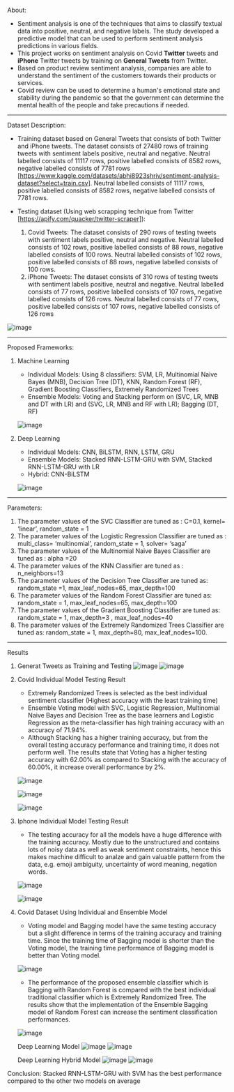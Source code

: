 About:
- Sentiment analysis is one of the techniques that aims to classify textual data into positive, neutral, and negative labels. The study developed a predictive model that can be used to perform sentiment analysis predictions in various fields.  
- This project works on sentiment analysis on Covid **Twitter** tweets and **iPhone** Twitter tweets by training on **General Tweets** from Twitter.
- Based on product review sentiment analysis, companies are able to understand the sentiment of the customers towards their products or services.
- Covid review can be used to determine a human's emotional state and stability during the pandemic so that the government can determine the mental health of the people and take precautions if needed.
 
------------------------------------------------------------------------------------------------------------------------------

Dataset Description:
- Training dataset based on General Tweets that consists of both Twitter and iPhone tweets. The dataset consists of 27480 rows of training tweets with sentiment labels positive, neutral and negative. Neutral labelled consists of 11117 rows, positive labelled consists of 8582 rows, negative labelled consists of 7781 rows [https://www.kaggle.com/datasets/abhi8923shriv/sentiment-analysis-dataset?select=train.csv]. Neutral labelled consists of 11117 rows, positive labelled consists of 8582 rows, negative labelled consists of 7781 rows.
  
- Testing dataset (Using web scrapping technique from Twitter [https://apify.com/quacker/twitter-scraper]):
  1. Covid Tweets: The dataset consists of 290 rows of testing tweets with sentiment labels positive, neutral and negative. Neutral labelled consists of 102 rows, positive labelled consists of 88 rows, negative 
labelled consists of 100 rows. Neutral labelled consists of 102 rows, positive labelled consists of 88 rows, negative
labelled consists of 100 rows.
  2. iPhone Tweets: The dataset consists of 310 rows of testing tweets with sentiment labels positive, neutral and negative. Neutral labelled consists of 77 rows, positive labelled consists of 107 rows, negative 
labelled consists of 126 rows. Neutral labelled consists of 77 rows, positive labelled consists of 107 rows, negative
labelled consists of 126 rows

![image](https://github.com/user-attachments/assets/19e7566a-b2f4-4e54-ab6e-70067d9f9ece)

------------------------------------------------------------------------------------------------------------------------------

Proposed Frameworks:
1. Machine Learning
   - Individual Models: Using 8 classifiers: SVM, LR, Multinomial Naive Bayes (MNB), Decision Tree (DT), KNN, Random Forest (RF), Gradient Boosting Classifiers, Extremely Randomized Trees
   - Ensemble Models: Voting and Stacking perform on (SVC, LR, MNB and DT with LR) and (SVC, LR, MNB and RF with LR); Bagging (DT, RF)
   
   ![image](https://github.com/user-attachments/assets/26c1392e-21fe-49a7-811c-69563b80afed)

3. Deep Learning
   - Individual Models: CNN, BiLSTM, RNN, LSTM, GRU
   - Ensemble Models: Stacked RNN-LSTM-GRU with SVM, Stacked RNN-LSTM-GRU with LR
   - Hybrid: CNN-BiLSTM
   
   ![image](https://github.com/user-attachments/assets/a18d0df2-93c3-4483-9ce4-a80874a10244)

------------------------------------------------------------------------------------------------------------------------------

Parameters:
1. The parameter values of the SVC Classifier are tuned as : C=0.1, kernel= ‘linear’, random_state = 1
2. The parameter values of the Logistic Regression Classifier are tuned as : multi_class= ‘multinomial’, random_state = 1, solver= ‘saga’
3. The parameter values of the Multinomial Naive Bayes Classifier are tuned as : alpha =20
4. The parameter values of the KNN Classifier are tuned as : n_neighbors=13
5. The parameter values of the Decision Tree Classifier are tuned as: random_state =1, max_leaf_nodes=65, max_depth=100
6. The parameter values of the Random Forest Classifier are tuned as: random_state = 1, max_leaf_nodes=65, max_depth=100
7. The parameter values of the Gradient Boosting Classifier are tuned as: random_state = 1, max_depth=3 , max_leaf_nodes=40
8. The parameter values of the Extremely Randomized Trees Classifier are tuned as: random_state = 1, max_depth=80, max_leaf_nodes=100.

------------------------------------------------------------------------------------------------------------------------------

Results
1. Generat Tweets as Training and Testing
   ![image](https://github.com/user-attachments/assets/87971d8c-b39a-4381-8b8b-81a7fb644501)
   ![image](https://github.com/user-attachments/assets/4584127b-65ac-4f55-9483-79f77951f34b)

2. Covid Individual Model Testing Result
   -  Extremely Randomized Trees is selected as the best individual sentiment classifier (Highest accuracy with the least training time)
   -  Ensemble Voting model with SVC, Logistic Regression, Multinomial Naive Bayes and Decision Tree as the base learners and Logistic Regression as the meta-classifier has high training accuracy with an accuracy of 71.94%.
   -  Although Stacking has a higher training accuracy, but from the overall testing accuracy performance and training time, it does not perform well. The results state that Voting has a higher testing accuracy with 62.00% as compared to Stacking with the accuracy of 60.00%, it increase overall performance by 2%.

   ![image](https://github.com/user-attachments/assets/987bd00e-9d45-4921-bd69-c70a3abcf1fe)

   ![image](https://github.com/user-attachments/assets/3fc8e3ef-8ced-4c98-a71b-266ba4d8c16c)

   ![image](https://github.com/user-attachments/assets/e4709bfd-9823-4dbd-b051-739a24347583)

4. Iphone Individual Model Testing Result
   - The testing accuracy for all the models have a huge difference with the training accuracy. Mostly due to the unstructured and contains lots of noisy data as well as weak sentiment constraints, hence this makes machine difficult to analze and gain valuable pattern from the data, e.g. emoji ambiguity, uncertainty of word meaning, negation words. 

    ![image](https://github.com/user-attachments/assets/bf11b8de-9cb5-4965-be1f-908877f184a8)

   ![image](https://github.com/user-attachments/assets/80a9bc3d-f1d6-4858-baf3-93cf8e0b3f36)

6. Covid Dataset Using Individual and Ensemble Model
   - Voting model and Bagging model have the same testing accuracy but a slight difference in terms of the training accuracy and training time. Since the training time of Bagging model is shorter than the Voting model, the training time performance of Bagging model is better than Voting model.

   ![image](https://github.com/user-attachments/assets/d9b79173-df14-486a-b626-5ea8418e333d)

   - The performance of the proposed ensemble classifier which is Bagging with Random Forest is compared with the best individual traditional classifier which is Extremely Randomized Tree. The results show that the implementation of the Ensemble Bagging model of Random Forest can increase the sentiment classification performances.

   ![image](https://github.com/user-attachments/assets/6a178a5c-76f8-473f-a670-afdb463e4fed)

   Deep Learning Model
   ![image](https://github.com/user-attachments/assets/ffc33b3c-b813-40a9-b9ce-3fc285bee63f)
   ![image](https://github.com/user-attachments/assets/bfac2261-62d6-4dae-b6b8-582d19151c7e)

   Deep Learning Hybrid Model
   ![image](https://github.com/user-attachments/assets/ed19c6ed-6c27-4ed2-9a82-ca3810aee4fe)
   ![image](https://github.com/user-attachments/assets/1ecef24c-e10c-440b-9d39-fd54b0cdb2b3)


Conclusion: Stacked RNN-LSTM-GRU with SVM has the best performance compared to the other two models on average
